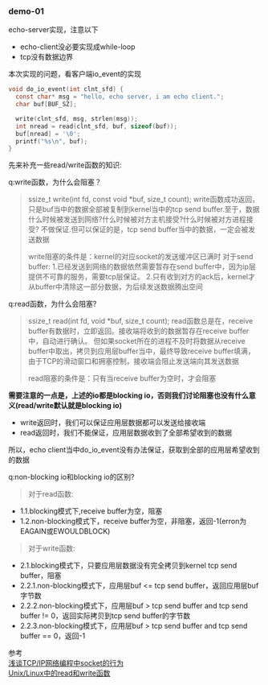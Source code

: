 ### demo-01

echo-server实现，注意以下
- echo-client没必要实现成while-loop
- tcp没有数据边界

本次实现的问题，看客户端io_event的实现
```c
void do_io_event(int clnt_sfd) {
  const char* msg = "hello, echo server, i am echo client.";
  char buf[BUF_SZ];

  write(clnt_sfd, msg, strlen(msg));
  int nread = read(clnt_sfd, buf, sizeof(buf));
  buf[nread] = '\0';
  printf("%s\n", buf);
}
```

先来补充一些read/write函数的知识:

q:write函数，为什么会阻塞？
>ssize_t write(int fd, const void *buf, size_t count);
write函数成功返回，只是buf当中的数据全部被复制到kernel当中的tcp send buffer.至于，数据什么时候被发送到网络?什么时候被对方主机接受?什么时候被对方进程接受?
不做保证.但可以保证的是，tcp send buffer当中的数据，一定会被发送数据
>
>write阻塞的条件是：kernel的对应socket的发送缓冲区已满时
对于send buffer:
1.已经发送到网络的数据依然需要暂存在send buffer中，因为ip层提供不可靠的服务，需要tcp层保证。
2.只有收到对方的ack后，kernel才从buffer中清除这一部分数据，为后续发送数据腾出空间

q:read函数，为什么会阻塞?
>ssize_t read(int fd, void *buf, size_t count);
read函数总是在，receive buffer有数据时，立即返回。接收端将收到的数据暂存在receive buffer中，自动进行确认。
但如果socket所在的进程不及时将数据从receive buffer中取出，拷贝到应用层buffer当中，最终导致receive buffer填满，由于TCP的滑动窗口和拥塞控制，接收端会阻止发送端向其发送数据
>
>read阻塞的条件是：只有当receive buffer为空时，才会阻塞

**需要注意的一点是，上述的io都是blocking io，否则我们讨论阻塞也没有什么意义(read/write默认就是blocking io)**<br>
- write返回时，我们可以保证应用层数据都可以发送给接收端
- read返回时，我们不能保证，应用层数据收到了全部希望收到的数据

所以，echo client当中do_io_event没有办法保证，获取到全部的应用层希望收到的数据

q:non-blocking io和blocking io的区别?
>对于read函数:
- 1.1.blocking模式下,receive buffer为空，阻塞
- 1.2.non-blocking模式下，receive buffer为空，非阻塞，返回-1(erron为EAGAIN或EWOULDBLOCK)
>对于write函数:
- 2.1.blocking模式下，只要应用层数据没有完全拷贝到kernel tcp send buffer，阻塞
- 2.2.1.non-blocking模式下，应用层buf <= tcp send buffer，返回应用层buf字节数
- 2.2.2.non-blocking模式下，应用层buf > tcp send buffer and tcp send buffer != 0，返回实际拷贝到tcp send buffer的字节数
- 2.2.3.non-blocking模式下，应用层buf > tcp send buffer and tcp send buffer == 0，返回-1

参考<br>
[浅谈TCP/IP网络编程中socket的行为](https://www.cnblogs.com/promise6522/archive/2012/03/03/2377935.html)<br>
[Unix/Linux中的read和write函数](https://www.cnblogs.com/xiehongfeng100/p/4619451.html)